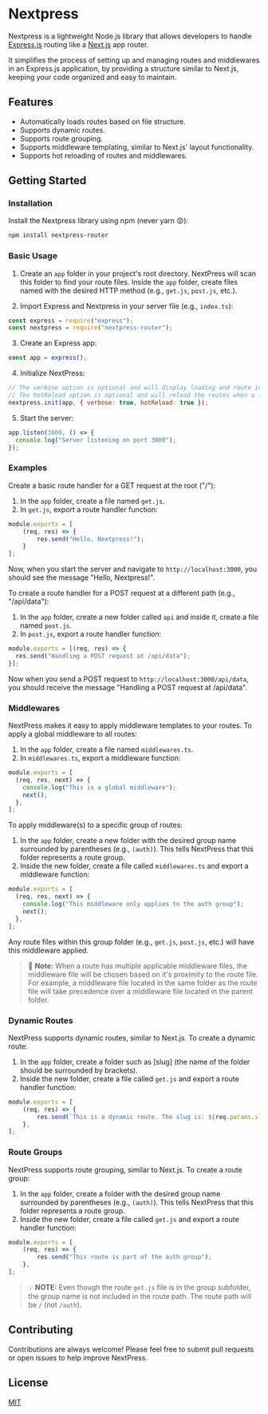 # Nextpress

Nextpress is a lightweight Node.js library that allows developers to handle [Express.js](https://expressjs.com/) routing like a [Next.js](https://nextjs.org/) app router.

It simplifies the process of setting up and managing routes and middlewares in an Express.js application, by providing a structure similar to Next.js, keeping your code organized and easy to maintain.

## Features

- Automatically loads routes based on file structure.
- Supports dynamic routes.
- Supports route grouping.
- Supports middleware templating, similar to Next.js' layout functionality.
- Supports hot reloading of routes and middlewares.

## Getting Started

### Installation

Install the Nextpress library using npm (never yarn 😡):

```bash
npm install nextpress-router
```

### Basic Usage

1. Create an `app` folder in your project's root directory. NextPress will scan this folder to find your route files. Inside the `app` folder, create files named with the desired HTTP method (e.g., `get.js`, `post.js`, etc.).

2. Import Express and Nextpress in your server file (e.g., `index.ts`):

```javascript
const express = require("express");
const nextpress = require("nextpress-router");
```

3. Create an Express app:

```javascript
const app = express();
```

4. Initialize NextPress:

```javascript
// The verbose option is optional and will display loading and route information in the console if set to true
// The hotReload option is optional and will reload the routes when a file is changed if set to true
nextpress.init(app, { verbose: true, hotReload: true });
```

5. Start the server:

```javascript
app.listen(3000, () => {
  console.log("Server listening on port 3000");
});
```

### Examples

Create a basic route handler for a GET request at the root ("/"):

1. In the `app` folder, create a file named `get.js`.
2. In `get.js`, export a route handler function:

```javascript
module.exports = [
    (req, res) => {
        res.send("Hello, Nextpress!");
    }
];
```

Now, when you start the server and navigate to `http://localhost:3000`, you should see the message "Hello, Nextpress!".

To create a route handler for a POST request at a different path (e.g., "/api/data"):

1. In the `app` folder, create a new folder called `api` and inside it, create a file named `post.js`.
2. In `post.js`, export a route handler function:

```javascript
module.exports = [(req, res) => {
  res.send("Handling a POST request at /api/data");
}];
```

Now when you send a POST request to `http://localhost:3000/api/data`, you should receive the message "Handling a POST request at /api/data".

### Middlewares

NextPress makes it easy to apply middleware templates to your routes. To apply a global middleware to all routes:

1. In the `app` folder, create a file named `middlewares.ts`.
2. In `middlewares.ts`, export a middleware function:
```javascript
module.exports = [
  (req, res, next) => {
    console.log("This is a global middleware");
    next();
  },
];
```

To apply middleware(s) to a specific group of routes:

1. In the `app` folder, create a new folder with the desired group name surrounded by parentheses (e.g., `(auth)`). This tells NextPress that this folder represents a route group.
2. Inside the new folder, create a file called `middlewares.ts` and export a middleware function:

```javascript
module.exports = [
  (req, res, next) => {
    console.log("This middleware only applies to the auth group");
    next();
  },
];
```

Any route files within this group folder (e.g., `get.js`, `post.js`, etc.) will have this middleware applied.

> 🚨 **Note:** When a route has multiple applicable middleware files, the middleware file will be chosen based on it's proximity to the route file. For example, a middleware file located in the same folder as the route file will take precedence over a middleware file located in the parent folder.

### Dynamic Routes

NextPress supports dynamic routes, similar to Next.js. To create a dynamic route:

1. In the `app` folder, create a folder such as [slug] (the name of the folder should be surrounded by brackets).
2. Inside the new folder, create a file called `get.js` and export a route handler function:

```javascript
module.exports = [
    (req, res) => {
        res.send(`This is a dynamic route. The slug is: ${req.params.slug}`);
    },
];
```

### Route Groups

NextPress supports route grouping, similar to Next.js. To create a route group:

1. In the `app` folder, create a folder with the desired group name surrounded by parentheses (e.g., `(auth)`). This tells NextPress that this folder represents a route group.
2. Inside the new folder, create a file called `get.js` and export a route handler function:

```javascript
module.exports = [
    (req, res) => {
        res.send("This route is part of the auth group");
    },
];
```

> 💡 **NOTE:** Even though the route `get.js` file is in the group subfolder, the group name is not included in the route path. The route path will be `/` (not `/auth`).

## Contributing

Contributions are always welcome! Please feel free to submit pull requests or open issues to help improve NextPress.

## License

[MIT](LICENSE)